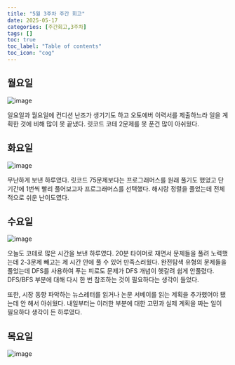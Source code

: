 ```yaml
---
title: "5월 3주차 주간 회고"
date: 2025-05-17
categories: [주간회고,3주차]
tags: []
toc: true
toc_label: "Table of contents"
toc_icon: "cog"
---
```


## 월요일
![image](https://github.com/user-attachments/assets/cfecea86-e8a6-43aa-af41-9a46bc3852e3)

일요일과 월요일에 컨디션 난조가 생기기도 하고 오토에버 이력서를 제출하느라 일을 계획한 것에 비해 많이 못 끝냈다. 릿코드 코테 2문제를 못 푼건 많이 아쉬웠다. 

## 화요일
![image](https://github.com/user-attachments/assets/937e0cc7-e4fd-4e82-bd17-513d4cc700c3)

무난하게 보낸 하루였다. 릿코드 75문제보다는 프로그래머스를 원래 풀기도 했었고 단기간에 1번씩 빨리 풀어보고자 프로그래머스를 선택했다. 해시랑 정렬을 풀었는데 전체적으로 쉬운 난이도였다.
## 수요일
![image](https://github.com/user-attachments/assets/b2bf8478-54e6-4d40-87c9-c1b27a9e1b21)

오늘도 코테로 많은 시간을 보낸 하루였다. 20분 타이머로 재면서 문제들을 풀려 노력했는데 2-3문제 빼고는 제 시간 안에 풀 수 있어 만족스러웠다. 완전탐색 유형의 문제들을 풀었는데 DFS를 사용하여 푸는 피로도 문제가 DFS 개념이 헷갈려 쉽게 안풀렸다. DFS/BFS 부분에 대해 다시 한 번 참조하는 것이 필요하다는 생각이 들었다. 

또한, 시장 동향 파악하는 뉴스레터를 읽거나 논문 서베이를 읽는 계획을 추가했어야 됐는데 안 해서 아쉬웠다. 내일부터는 이러한 부분에 대한 고민과 실제 계획을 짜는 일이 필요하다 생각이 든 하루였다.

## 목요일

![image](https://github.com/user-attachments/assets/181c34d1-4e92-451c-84b8-c0e626ea382f)

